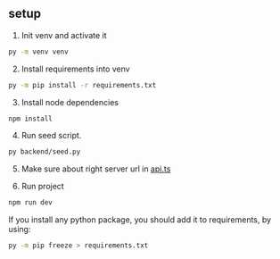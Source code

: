 ## setup

1. Init venv and activate it
```bash
py -m venv venv
```

2. Install requirements into venv
```bash
py -m pip install -r requirements.txt
```

3. Install node dependencies
```bash
npm install
```

4. Run seed script. 
```bash
py backend/seed.py
```

5. Make sure about right server url in [api.ts](frontend/assets/ts/api.ts)

6. Run project
```bash
npm run dev
```

If you install any python package, you should add it to requirements, by using:
```bash
py -m pip freeze > requirements.txt
```
